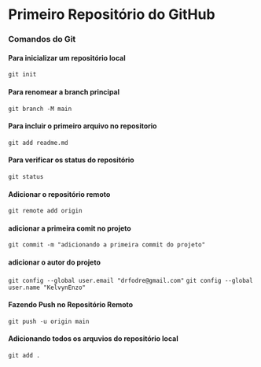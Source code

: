 # Primeiro Repositório do GitHub
### Comandos do Git
#### Para inicializar um repositório local
`git init`
#### Para renomear a branch principal
`git branch -M main`
#### Para incluir o primeiro arquivo no repositorio
`git add readme.md`
#### Para verificar os status do repositório 
`git status`
#### Adicionar o repositório remoto
`git remote add origin`
#### adicionar a primeira comit no projeto
`git commit -m "adicionando a primeira commit do projeto"`

#### adicionar o autor do projeto
`git config --global user.email "drfodre@gmail.com"`
`git config --global user.name "KelvynEnzo"`
#### Fazendo Push no Repositório Remoto
`git push -u origin main`

#### Adicionando todos os arquvios do repositório local
`git add .`